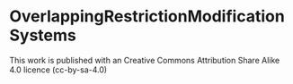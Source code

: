 # OverlappingRestrictionModificationSystems

This work is published with an Creative Commons Attribution Share Alike 4.0 licence (cc-by-sa-4.0)
